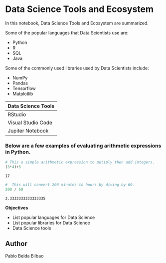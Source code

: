 # Data Science Tools and Ecosystem

In this notebook, Data Science Tools and Ecosystem are summarized.

Some of the popular languages that Data Scientists use are:
- Python
- R
- SQL
- Java

Some of the commonly used libraries used by Data Scientists include:
- NumPy
- Pandas
- Tensorflow
- Matplotlib

| Data Science Tools  |
|---------------------|
| RStudio             |
| Visual Studio Code  |
| Jupiter Notebook    |

### Below are a few examples of evaluating arithmetic expressions in Python.


```python
# This a simple arithmetic expression to mutiply then add integers.
(3*4)+5
```




    17




```python
#  This will convert 200 minutes to hours by diving by 60.
200 / 60
```




    3.3333333333333335



**Objectives**
- List popular languages for Data Science
- List popular libraries for Data Science
- Data Science tools

## Author
Pablo Belda Bilbao
